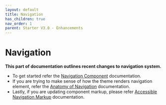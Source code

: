```yaml
---
layout: default
title: Navigation
has_children: true
nav_order: 1
parent: Starter V3.0 - Enhancements
---
```

# Navigation

**This part of documentation outlines recent changes to navigation system.**
- To get started refer the [Navigation Component](/docs/starter-v3-enhancements/navigation/navigation-component.html) documentation.
- If you are trying to make sense of how the theme renders navigation element, refer the [Anatomy of Navigation](/docs/starter-v3-enhancements/navigation/anatomy-of-navigation.html) documentation.
- Lastly, if you are updating component markup, please refer [Accessible Navigation Markup](/docs/starter-v3-enhancements/navigation/accessible-navigation-markup.html) documentation.
